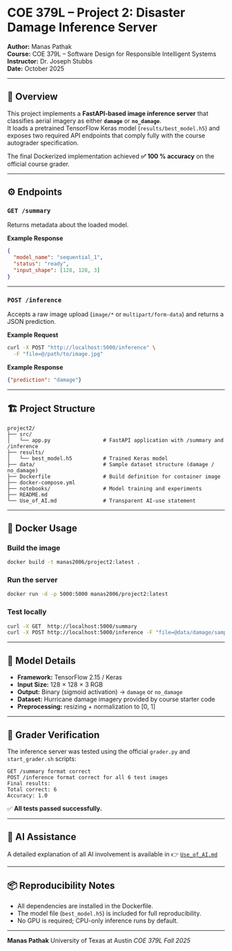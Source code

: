 # COE 379L – Project 2: Disaster Damage Inference Server

**Author:** Manas Pathak  
**Course:** COE 379L – Software Design for Responsible Intelligent Systems  
**Instructor:** Dr. Joseph Stubbs  
**Date:** October 2025  

---

## 🧩 Overview
This project implements a **FastAPI-based image inference server** that classifies aerial imagery as either **`damage`** or **`no_damage`**.  
It loads a pretrained TensorFlow Keras model (`results/best_model.h5`) and exposes two required API endpoints that comply fully with the course autograder specification.

The final Dockerized implementation achieved **✅ 100 % accuracy** on the official course grader.

---

## ⚙️ Endpoints

### `GET /summary`
Returns metadata about the loaded model.

**Example Response**
```json
{
  "model_name": "sequential_1",
  "status": "ready",
  "input_shape": [128, 128, 3]
}
````

---

### `POST /inference`

Accepts a raw image upload (`image/*` or `multipart/form-data`) and returns a JSON prediction.

**Example Request**

```bash
curl -X POST "http://localhost:5000/inference" \
  -F "file=@/path/to/image.jpg"
```

**Example Response**

```json
{"prediction": "damage"}
```

---

## 🏗️ Project Structure

```
project2/
├── src/
│   └── app.py                 # FastAPI application with /summary and /inference
├── results/
│   └── best_model.h5          # Trained Keras model
├── data/                      # Sample dataset structure (damage / no_damage)
├── Dockerfile                 # Build definition for container image
├── docker-compose.yml
├── notebooks/                 # Model training and experiments
├── README.md
└── Use_of_AI.md               # Transparent AI-use statement
```

---

## 🐳 Docker Usage

### Build the image

```bash
docker build -t manas2006/project2:latest .
```

### Run the server

```bash
docker run -d -p 5000:5000 manas2006/project2:latest
```

### Test locally

```bash
curl -X GET  http://localhost:5000/summary
curl -X POST http://localhost:5000/inference -F "file=@data/damage/sample.jpg"
```

---

## 🧠 Model Details

* **Framework:** TensorFlow 2.15 / Keras
* **Input Size:** 128 × 128 × 3 RGB
* **Output:** Binary (sigmoid activation) → `damage` or `no_damage`
* **Dataset:** Hurricane damage imagery provided by course starter code
* **Preprocessing:** resizing + normalization to [0, 1]

---

## 🧪 Grader Verification

The inference server was tested using the official `grader.py` and `start_grader.sh` scripts:

```
GET /summary format correct
POST /inference format correct for all 6 test images
Final results:
Total correct: 6
Accuracy: 1.0
```

✅ **All tests passed successfully.**

---

## 🤖 AI Assistance

A detailed explanation of all AI involvement is available in
👉 [`Use_of_AI.md`](./Use_of_AI.md)

---

## 📦 Reproducibility Notes

* All dependencies are installed in the Dockerfile.
* The model file (`best_model.h5`) is included for full reproducibility.
* No GPU is required; CPU-only inference runs by default.

---

**Manas Pathak**
University of Texas at Austin
*COE 379L Fall 2025*